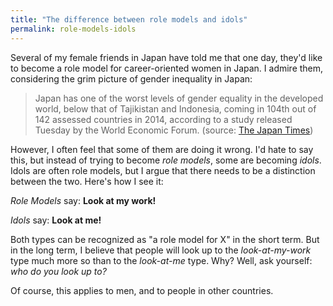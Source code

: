 ```yaml
---
title: "The difference between role models and idols"
permalink: role-models-idols
---
```


Several of my female friends in Japan have told me that one day, they'd like to become a role model for career-oriented women in Japan. I admire them, considering the grim picture of gender inequality in Japan:

> Japan has one of the worst levels of gender equality in the developed world, below that of Tajikistan and Indonesia, coming in 104th out of 142 assessed countries in 2014, according to a study released Tuesday by the World Economic Forum. (source: [The Japan Times](http://www.japantimes.co.jp/news/2014/10/29/national/japan-remains-near-bottom-of-gender-gap-ranking/))

However, I often feel that some of them are doing it wrong. I'd hate to say this, but instead of trying to become *role models*, some are becoming *idols*. Idols are often role models, but I argue that there needs to be a distinction between the two. Here's how I see it:

*Role Models* say: **Look at my work!**

*Idols* say: **Look at me!**

Both types can be recognized as "a role model for X" in the short term. But in the long term, I believe that people will look up to the *look-at-my-work* type much more so than to the *look-at-me* type. Why? Well, ask yourself: *who do you look up to?*

Of course, this applies to men, and to people in other countries.
